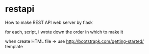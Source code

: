 # restapi
How to make REST API web server by flask


for each, script, i wrote down the order in which to make it

when create HTML file -> use http://bootstrapk.com/getting-started/ template
